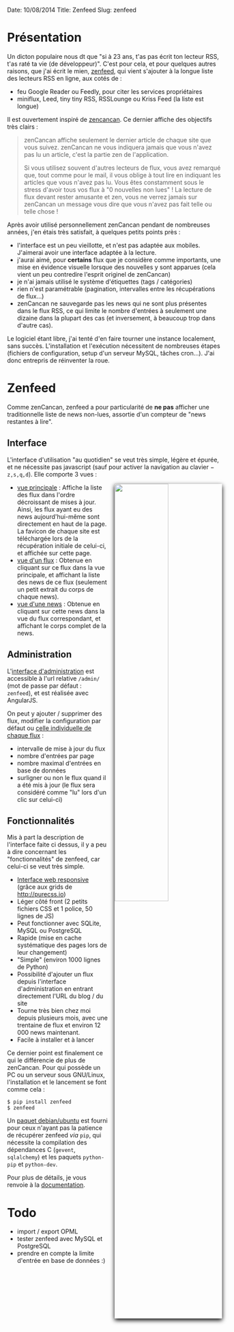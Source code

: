 Date: 10/08/2014
Title: Zenfeed
Slug: zenfeed

Présentation
============

Un dicton populaire nous dt que "si à 23 ans, t'as pas écrit ton lecteur RSS, t'as raté ta vie (de développeur)". C'est pour cela, et pour quelques autres raisons, que j'ai écrit le mien, [zenfeed](https://github.com/fspot/zenfeed), qui vient s'ajouter à la longue liste des lecteurs RSS en ligne, aux cotés de :

- feu Google Reader ou Feedly, pour citer les services propriétaires
- miniflux, Leed, tiny tiny RSS, RSSLounge ou Kriss Feed (la liste est longue)

Il est ouvertement inspiré de [zencancan](http://zencancan.com). Ce dernier affiche des objectifs très clairs :

> zenCancan affiche seulement le dernier article de chaque site que vous suivez.
> zenCancan ne vous indiquera jamais que vous n'avez pas lu un article, c'est la partie zen de l'application.
>
> Si vous utilisez souvent d'autres lecteurs de flux, vous avez remarqué que, tout comme pour le mail, il vous oblige à tout lire en indiquant les articles que vous n'avez pas lu.
> Vous êtes constamment sous le stress d'avoir tous vos flux à "0 nouvelles non lues" !
> La lecture de flux devant rester amusante et zen, vous ne verrez jamais sur zenCancan un message vous dire que vous n'avez pas fait telle ou telle chose !

Après avoir utilisé personnellement zenCancan pendant de nombreuses années, j'en étais très satisfait, à quelques petits points près :

- l'interface est un peu vieillotte, et n'est pas adaptée aux mobiles. J'aimerai avoir une interface adaptée à la lecture.
- j'aurai aimé, pour **certains** flux que je considère comme importants, une mise en évidence visuelle lorsque des nouvelles y sont apparues (cela vient un peu contredire l'esprit originel de zenCancan)
- je n'ai jamais utilisé le système d'étiquettes (tags / catégories)
- rien n'est paramétrable (pagination, intervalles entre les récupérations de flux…)
- zenCancan ne sauvegarde pas les news qui ne sont plus présentes dans le flux RSS, ce qui limite le nombre d'entrées à seulement une dizaine dans la plupart des cas (et inversement, à beaucoup trop dans d'autre cas).

Le logiciel étant libre, j'ai tenté d'en faire tourner une instance localement, sans succès. L'installation et l'exécution nécessitent de nombreuses étapes (fichiers de configuration, setup d'un serveur MySQL, tâches cron…). J'ai donc entrepris de réinventer la roue.

Zenfeed
=======

Comme zenCancan, zenfeed a pour particularité de **ne pas** afficher une traditionnelle liste de news non-lues, assortie d'un compteur de "news restantes à lire".

Interface
---------

L'interface d'utilisation "au quotidien" se veut très simple, légère et épurée, et ne nécessite pas javascript (sauf pour activer la navigation au clavier − `z,s,q,d`). Elle comporte 3 vues :


<img style="float:right; box-shadow: 0px 4px 10px #000; margin-left: 15px;" width="50%" src="https://cdn.mediacru.sh/85fg1zEf8fQR.png" />

- [vue principale](https://cdn.mediacru.sh/85fg1zEf8fQR.png) : Affiche la liste des flux dans l'ordre décroissant de mises à jour. Ainsi, les flux ayant eu des news aujourd'hui-même sont directement en haut de la page. La favicon de chaque site est téléchargée lors de la récupération initiale de celui-ci, et affichée sur cette page.
- [vue d'un flux](https://cdn.mediacru.sh/pX8d2iWXpHI6.png) : Obtenue en cliquant sur ce flux dans la vue principale, et affichant la liste des news de ce flux (seulement un petit extrait du corps de chaque news).
- [vue d'une news](https://cdn.mediacru.sh/3iiUrJfCRFql.png) : Obtenue en cliquant sur cette news dans la vue du flux correspondant, et affichant le corps complet de la news.

Administration
--------------

L'[interface d'administration](https://cdn.mediacru.sh/DRRPrVzm1On_.png) est accessible à l'url relative `/admin/` (mot de passe par défaut : `zenfeed`), et est réalisée avec AngularJS.

On peut y ajouter / supprimer des flux, modifier la configuration par défaut ou [celle individuelle de chaque flux](https://cdn.mediacru.sh/I6U0s_AkoaRz.png) :

- intervalle de mise à jour du flux
- nombre d'entrées par page
- nombre maximal d'entrées en base de données
- surligner ou non le flux quand il a été mis à jour (le flux sera considéré comme "lu" lors d'un clic sur celui-ci)

Fonctionnalités
---------------

Mis à part la description de l'interface faite ci dessus, il y a peu à dire concernant les "fonctionnalités" de zenfeed, car celui-ci se veut très simple.

- [Interface web responsive](https://cdn.mediacru.sh/2qFVC52hgB6X.png) (grâce aux grids de <http://purecss.io>)
- Léger côté front (2 petits fichiers CSS et 1 police, 50 lignes de JS)
- Peut fonctionner avec SQLite, MySQL ou PostgreSQL
- Rapide (mise en cache systématique des pages lors de leur changement)
- "Simple" (environ 1000 lignes de Python)
- Possibilité d'ajouter un flux depuis l'interface d'administration en entrant directement l'URL du blog / du site
- Tourne très bien chez moi depuis plusieurs mois, avec une trentaine de flux et environ 12 000 news maintenant.
- Facile à installer et à lancer

Ce dernier point est finalement ce qui le différencie de plus de zenCancan. Pour qui possède un PC ou un serveur sous GNU/Linux, l'installation et le lancement se font comme cela :

    $ pip install zenfeed
    $ zenfeed

Un [paquet debian/ubuntu](http://fspot.org/pkg/zenfeed.deb) est fourni pour ceux n'ayant pas la patience de récupérer zenfeed *via* `pip`, qui nécessite la compilation des dépendances C (`gevent`, `sqlalchemy`) et les paquets `python-pip` et `python-dev`.

Pour plus de détails, je vous renvoie à la [documentation](http://fspot.github.io/zenfeed/).

Todo
====

- import / export OPML
- tester zenfeed avec MySQL et PostgreSQL
- prendre en compte la limite d'entrée en base de données :)

